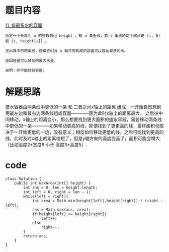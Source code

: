 # 题目内容
[11. 盛最多水的容器](https://leetcode.cn/problems/container-with-most-water/description/)
```
给定一个长度为 n 的整数数组 height 。有 n 条垂线，第 i 条线的两个端点是 (i, 0) 和 (i, height[i]) 。

找出其中的两条线，使得它们与 x 轴共同构成的容器可以容纳最多的水。

返回容器可以储存的最大水量。

说明：你不能倾斜容器。
```

# 解题思路
盛水容器由两条线中更低的一条 和 二者之间x轴上的距离 组成，一开始自然想到用最左边和最右边两条线组成容器————因为此时x轴上的距离最大。
之后往中间移动，x轴上的距离变小，那么想要找到更大面积的盛水容器，需要移动两条线中更低的一条————如果移动更高的线，即便找到了更更高的线，最终面积也取决于一开始更低的一边，没有意义；相反如何移动更低的线，之后可能找到更高的线，此时及时x轴上的距离缩短了，但是y轴方向的高度变高了，面积可能会增大（比如高度2\*宽度6 小于 高度3\*高度5）.
# code
```
class Solution {
    public int maxArea(int[] height) {
        int ans = 0, len = height.length;
        int left = 0, right = len - 1;
        while(left < right){
            int area = Math.min(height[left],height[right]) * (right - left);
            ans = Math.max(ans, area);
            if(height[left] <= height[right])
                left++;
            else
                right--;
        }
        return ans;        
    }
}
```
